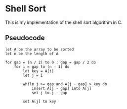 # Shell Sort

This is my implementation of the shell sort algorithm in C.

## Pseudocode

```
let A be the array to be sorted
let n be the length of A

for gap = (n / 2) to 0 : gap = gap / 2 do
    for i = gap to (n - 1) do
        let key = A[i]
        let j = i

        while j >= gap and A[j - gap] > key do
            insert A[j - gap] into A[j]
            set j to j - gap

        set A[j] to key
```
